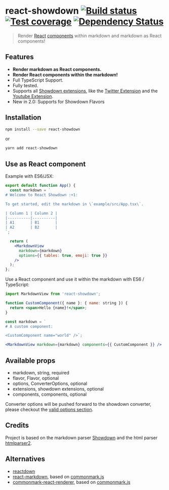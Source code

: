 # react-showdown [![Build status][travis-image]][travis-url] [![Test coverage][coveralls-image]][coveralls-url] [![Dependency Status][dependency-image]][dependency-url]

> Render [React](http://facebook.github.io/react/index.html)
> [components](http://facebook.github.io/react/docs/component-specs.html)
> within markdown and markdown as React components!

## Features

* **Render markdown as React components.**
* **Render React components within the markdown!**
* Full TypeScript Support.
* Fully tested.
* Supports all [Showdown extensions](https://github.com/showdownjs/showdown/wiki/extensions), like the
  [Twitter Extension](https://github.com/showdownjs/twitter-extension) and the
  [Youtube Extension](https://github.com/showdownjs/youtube-extension).
* New in 2.0: Supports for Showdown Flavors

## Installation

```bash
npm install --save react-showdown
```

or

```bash
yarn add react-showdown
```

## Use as React component

Example with ES6/JSX:

```jsx
export default function App() {
  const markdown = `
# Welcome to React Showdown :+1:

To get started, edit the markdown in \`example/src/App.tsx\`.

| Column 1 | Column 2 |
|----------|----------|
| A1       | B1       |
| A2       | B2       |
`;

  return (
    <MarkdownView
      markdown={markdown}
      options={{ tables: true, emoji: true }}
    />
  );
};
```

Use a React component and use it within the markdown with ES6 / TypeScript:

```jsx
import MarkdownView from 'react-showdown';

function CustomComponent({ name }: { name: string }) {
  return <span>Hello {name}!</span>;
}

const markdown = `
# A custom component:

<CustomComponent name="world" />`;

<MarkdownView markdown={markdown} components={{ CustomComponent }} />
```

## Available props

* markdown, string, required
* flavor, Flavor, optional
* options, ConverterOptions, optional
* extensions, showdown extensions, optional
* components, components, optional 

Converter options will be pushed forward to the showdown converter, please
checkout the [valid options section](https://github.com/showdownjs/showdown#valid-options).

## Credits

Project is based on the markdown parser [Showdown](https://github.com/showdownjs/showdown) and
the html parser [htmlparser2](https://github.com/fb55/htmlparser2/).

## Alternatives

* [reactdown](https://github.com/andreypopp/reactdown)
* [react-markdown](https://github.com/rexxars/react-markdown), based on
  [commonmark.js](https://github.com/jgm/commonmark.js)
* [commonmark-react-renderer](https://github.com/rexxars/commonmark-react-renderer), based on
  [commonmark.js](https://github.com/jgm/commonmark.js)

[travis-image]: https://img.shields.io/travis/jerolimov/react-showdown/master.svg?style=flat-square
[travis-url]: https://travis-ci.org/jerolimov/react-showdown
[coveralls-image]: https://img.shields.io/coveralls/jerolimov/react-showdown/master.svg?style=flat-square
[coveralls-url]: https://coveralls.io/r/jerolimov/react-showdown
[dependency-image]: http://img.shields.io/david/jerolimov/react-showdown.svg?style=flat-square
[dependency-url]: https://david-dm.org/jerolimov/react-showdown